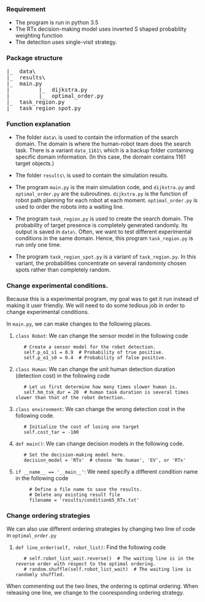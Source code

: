 
### Requirement
- The program is run in python 3.5 
- The RTx decision-making model uses inverted S shaped probability weighting function
- The detection uses single-visit strategy.

### Package structure
<pre>
|_  data\
|_  results\
|_  main.py  
|         |_  dijkstra.py  
|         |_  optimal_order.py
|_  task_region.py
|_  task_region_spot.py
</pre>
### Function explanation
- The folder `data\` is used to contain the information of the search domain. The domain is where the human-robot team does the search task. There is a variant `data_1161\` which is a backup folder containing specific domain information. (In this case, the domain contains 1161 target objects.)

- The folder `results\` is used to contain the simulation results.
- The program `main.py` is the main simulation code, and `dijkstra.py` and `optimal_order.py` are the subroutines. `dijkstra.py` is the function of robot path planning for each robot at each moment. `optimal_order.py` is used to order the robots into a waiting line. 
- The program `task_region.py` is used to create the search domain. The probability of target presence is completely generated randomly. Its output is saved in `data\`. Often, we want to test different experimental conditions in the same domain. Hence, this program `task_region.py` is run only one time. 
- The program `task_region_spot.py` is a variant of `task_region.py`. In this variant, the probabilities concentrate on several randominly chosen spots rather than completely random.  

### Change experimental conditions.
Because this is a experimental program, my goal was to get it run instead of making it user friendly. We will need to do some tedious job in order to change experimental conditions. 

In `main.py`, we can make changes to the following places.  
1. `class Robot`: We can change the sensor model in the following code

          # Create a sensor model for the robot detection.
          self.p_o1_s1 = 0.9  # Probability of true positive.
          self.p_o1_s0 = 0.4  # Probability of false positive.

2. `class Human`: We can change the unit human detection duration (detection cost) in the following code

          # Let us first determine how many times slower human is.
          self.hm_tsk_dur = 20  # human task duration is several times slower than that of the robot detection.

3. `class environment`: We can change the wrong detection cost in the following code.
                 
          # Initialize the cost of losing one target
          self.cost_tar = -100

4. `def main()`: We can change decision models in the following code.

          # Set the decision-making model here.
          decision_model = 'RTx'  # choose 'No human', 'EV', or 'RTx'
 
5. `if __name__ == '__main__'`: We need specify a different condition name in the following code

            # Define a file name to save the results.
            # Delete any existing result file
            filename = 'results/condition65_RTx.txt'
            
 ### Change ordering strategies
 We can also use different ordering strategies by changing two line of code in `optimal_order.py`
 
 1. `def line_order(self, robot_list)`: Find the following code
         
           # self.robot_list_wait.reverse()  # The waiting line is in the reverse order with respect to the optimal ordering.
           # random.shuffle(self.robot_list_wait)  # The waiting line is randomly shuffled.
  When commenting out the two lines, the ordering is optimal ordering. When releasing one line, we change to the cooresponding ordering strategy. 
